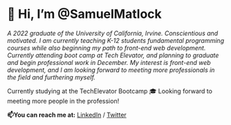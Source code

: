 # 👋 Hi, I’m @SamuelMatlock

*A 2022 graduate of the University of California, Irvine. Conscientious and motivated. I am currently teaching K-12 students fundamental programming courses while also beginning my path to front-end web development. Currently attending boot camp at Tech Elevator, and planning to graduate and begin professional work in December. My interest is front-end web development, and I am looking forward to meeting more professionals in the field and furthering myself.*

Currently studying at the TechElevator Bootcamp :mortar_board: Looking forward to meeting more people in the profession!

**📫You can reach me at:** [LinkedIn](linkedin.com/in/samuelmatlock/) / [Twitter](twitter.com/samuelmatlock)
